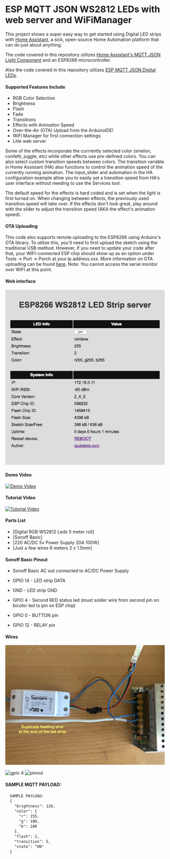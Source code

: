 # ESP MQTT JSON WS2812 LEDs with web server and WiFiManager

This project shows a super easy way to get started using Digital LED strips with [Home Assistant](https://home-assistant.io/), a sick, open-source Home Automation platform that can do just about anything. 

The code covered in this repository utilizes [Home Assistant's MQTT JSON Light Component](https://home-assistant.io/components/light.mqtt_json/) and an ESP8266 microcontroller. 

Also the code covered in this repository utilizes [ESP MQTT JSON Digital LEDs](https://github.com/bruhautomation/ESP-MQTT-JSON-Digital-LEDs).

#### Supported Features Include
- RGB Color Selection
- Brightness 
- Flash
- Fade
- Transitions
- Effects with Animation Speed
- Over-the-Air (OTA) Upload from the ArduinoIDE!
- WiFi Manager for first connection settings
- Litle web server 

Some of the effects incorporate the currrently selected color (sinelon, confetti, juggle, etc) while other effects use pre-defined colors. You can also select custom transition speeds between colors. The transition variable in Home Assistant (HA) also functions to control the animation speed of the currently running animation. The input_slider and automation in the HA configuration example allow you to easily set a transition speed from HA's user interface without needing to use the Services tool. 

The default speed for the effects is hard coded and is set when the light is first turned on. When changing between effects, the previously used transition speed will take over. If the effects don't look great, play around with the slider to adjust the transition speed (AKA the effect's animation speed). 

#### OTA Uploading
This code also supports remote uploading to the ESP8266 using Arduino's OTA library. To utilize this, you'll need to first upload the sketch using the traditional USB method. However, if you need to update your code after that, your WIFI-connected ESP chip should show up as an option under Tools -> Port -> Porch at your.ip.address.xxx. More information on OTA uploading can be found [here](http://esp8266.github.io/Arduino/versions/2.0.0/doc/ota_updates/ota_updates.html). Note: You cannot access the serial monitor over WIFI at this point.  

#### Web interface
![Web interface](https://raw.githubusercontent.com/kkwestt/ESP-MQTT-JSON-WS2812-LEDs-with-web-server-and-WiFiManager/master/web.jpg)

#### Demo Video
[![Demo Video](http://i.imgur.com/cpW2JAX.png)](https://www.youtube.com/watch?v=DQZ4x6Z3678 "Demo - RGB Digital LED Strip controlled using ESP, MQTT, and Home Assistant")

#### Tutorial Video
[![Tutorial Video](http://i.imgur.com/9UMl8Xo.jpg)](https://www.youtube.com/watch?v=9KI36GTgwuQ "The BEST Digital LED Strip Light Tutorial - DIY, WIFI-Controllable via ESP, MQTT, and Home Assistant")

#### Parts List
- [Digital RGB WS2812 Leds 5 meter roll]
- [Sonoff Basic]
- [220 AC/DC 5v Power Supply 20A 100W]
- [Just a few wires 6 meters 2 x 1.5mm]

#### Sonoff Basic Pinout
* Sonoff Basic AC out connected to AC/DC Power Supply

* GPIO 14 - LED strip DATA
* GND - LED strip GND

* GPIO 4 - Second RED status led (must solder wire from second pin on bicolor led to pin on ESP chip)
* GPIO 0 - BUTTON pin 
* GPIO 12 - RELAY pin 

#### Wires
![Wires](https://raw.githubusercontent.com/kkwestt/ESP-MQTT-JSON-WS2812-LEDs-with-web-server-and-WiFiManager/master/wires_example.jpg)

![gpio 4](http://evertdekker.com/wp/wp-content/gallery/sonoff/p1010285.jpg)
![pinout](https://cdn.instructables.com/F8Q/0U89/J1WEQK7J/F8Q0U89J1WEQK7J.MEDIUM.jpg)

#### SAMPLE MQTT PAYLOAD:

```
  SAMPLE PAYLOAD:
  {
    "brightness": 120,
    "color": {
      "r": 255,
      "g": 100,
      "b": 100
    },
    "flash": 2,
    "transition": 5,
    "state": "ON"
  }
```
